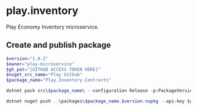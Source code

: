 # play.inventory
Play Economy Inventory microservice.

## Create and publish package
```powershell
$version="1.0.2"
$owner="play-microservice"
$gh_pat="[GITHUB ACCESS TOKEN HERE]"
$nuget_src_name="Play Github"
$package_name="Play.Inventory.Contracts"

dotnet pack src\$package_name\ --configuration Release -p:PackageVersion=$version -p:RepositoryUrl=https://github.com/$owner/play.inventory -o ..\packages

dotnet nuget push ..\packages\$package_name.$version.nupkg --api-key $gh_pat --source $nuget_src_name
```